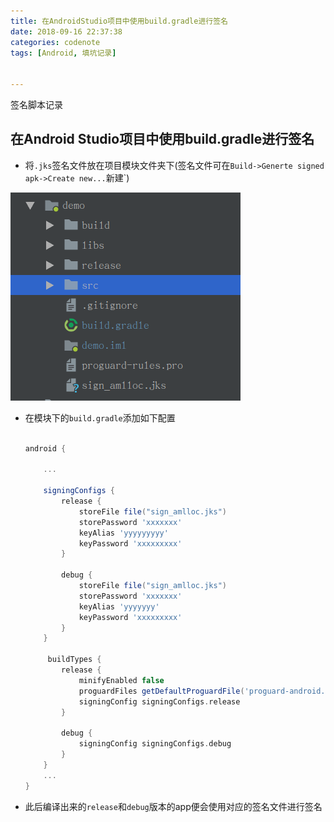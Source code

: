 ```yaml
---
title: 在AndroidStudio项目中使用build.gradle进行签名
date: 2018-09-16 22:37:38
categories: codenote
tags: [Android, 填坑记录]


---
```

签名脚本记录
<!--more-->


## 在Android Studio项目中使用build.gradle进行签名

- 将`.jks`签名文件放在项目模块文件夹下(签名文件可在`Build->Generte signed apk->Create new...`新建`)

![2](在AndroidStudio项目中使用build.gradle进行签名/2.png)

- 在模块下的`build.gradle`添加如下配置

  ```groovy
  
  android {
      
      ...
  
      signingConfigs {
          release {
              storeFile file("sign_amlloc.jks")
              storePassword 'xxxxxxx'
              keyAlias 'yyyyyyyyy'
              keyPassword 'xxxxxxxxx'
          }
  
          debug {
              storeFile file("sign_amlloc.jks")
              storePassword 'xxxxxxx'
              keyAlias 'yyyyyyy'
              keyPassword 'xxxxxxxxx'
          }
      }
  
       buildTypes {
          release {
              minifyEnabled false
              proguardFiles getDefaultProguardFile('proguard-android.txt'), 'proguard-rules.pro'
              signingConfig signingConfigs.release
          }
  
          debug {
              signingConfig signingConfigs.debug
          }
      }
      ...
  }
  ```

- 此后编译出来的`release`和`debug`版本的app便会使用对应的签名文件进行签名
